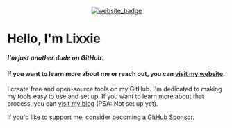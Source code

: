 <p align="center">
  <a href="https://lixxie.xyz">
    <img src="https://lixxie.xyz/images/Icons/web_badge2.gif" alt="website_badge">
  </a>
</p>

# Hello, I'm Lixxie

**_I'm just another dude on GitHub._**

#### If you want to learn more about me or reach out, you can [visit my website](https://lixxie.xyz).

I create free and open-source tools on my GitHub. I'm dedicated to making my tools easy to use and set up. If you want to learn more about that process, you can [visit my blog](https://lixxie.xyz/blog) (PSA: Not set up yet).

If you'd like to support me, consider becoming a [GitHub Sponsor](https://github.com/sponsors/lixvinity).
